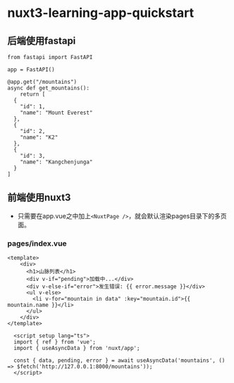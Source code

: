 # nuxt3-learning-app-quickstart
## 后端使用fastapi
```
from fastapi import FastAPI

app = FastAPI()

@app.get("/mountains")
async def get_mountains():
    return [
  {
    "id": 1,
    "name": "Mount Everest"
  },
  {
    "id": 2,
    "name": "K2"
  },
  {
    "id": 3,
    "name": "Kangchenjunga"
  }
]
```

## 前端使用nuxt3
 - 只需要在app.vue之中加上`<NuxtPage />`，就会默认渲染pages目录下的多页面。
### pages/index.vue
```
<template>
    <div>
      <h1>山脉列表</h1>
      <div v-if="pending">加载中...</div>
      <div v-else-if="error">发生错误: {{ error.message }}</div>
      <ul v-else>
        <li v-for="mountain in data" :key="mountain.id">{{ mountain.name }}</li>
      </ul>
    </div>
</template>
  
  <script setup lang="ts">
  import { ref } from 'vue';
  import { useAsyncData } from 'nuxt/app';
  
  const { data, pending, error } = await useAsyncData('mountains', () => $fetch('http://127.0.0.1:8000/mountains'));
  </script>
```
